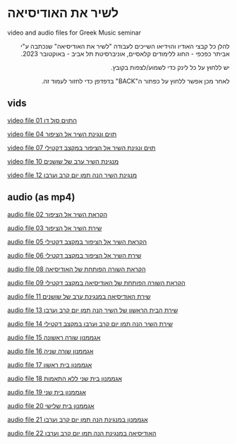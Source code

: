 # לשיר את האודיסיאה

video and audio files for Greek Music seminar

<div dir='rtl'>

להלן כל קבצי האודיו והוידיאו השייכים לעבודה "לשיר את האודיסיאה" שנכתבה ע"י אביתר כפכפי - החוג ללימודים קלאסיים, אוניברסיטת תל אביב - באוקטובר 2023.

</div>
<div dir='rtl'>
  
יש ללחוץ על כל לינק כדי לשמוע/לצפות בקובץ.

</div>
<div dir='rtl'>
  
לאחר מכן אפשר ללחוץ על כפתור ה"BACK" בדפדפן כדי לחזור לעמוד זה.

</div>

## vids

[video file 01 התוים סול דו](https://github.com/evyatark/GreekMusic/assets/4737148/d3bf3f43-b3cd-459e-9592-aa39a87759b8)

[video file 04 תוים ונגינת השיר אל הציפור](https://github.com/evyatark/GreekMusic/assets/4737148/ea66e9aa-c828-4bc2-b93e-5e3326bcb9d1)

[video file 07 תוים ונגינת השיר אל הציפור במקצב דקטילי](https://github.com/evyatark/GreekMusic/assets/4737148/c8656c44-a433-4164-b549-4b4463baa7dd)

[video file 10 מנגינת השיר ערב של שושנים](https://github.com/evyatark/GreekMusic/assets/4737148/65f618da-0273-45b4-8e8d-49ddf0c000e6)

[video file 12 מנגינת השיר הנה תמו יום קרב וערבו](https://github.com/evyatark/GreekMusic/assets/4737148/20a887bf-c782-4650-9eb7-aa7c6789f28e)



## audio (as mp4)

[audio file 02 הקראת השיר אל הציפור](https://github.com/evyatark/GreekMusic/assets/4737148/9f1b8b44-e0dc-4ec4-ac92-bc6aee2a30cf)

[audio file 03 שירת השיר אל הציפור](https://github.com/evyatark/GreekMusic/assets/4737148/7941bf33-099d-4068-9f7c-9f8057cf1623)

[audio file 05 הקראת השיר אל הציפור במקצב דקטילי](https://github.com/evyatark/GreekMusic/assets/4737148/6e68354a-ac12-451e-ba00-245462ef8697)

[audio file 06 שירת השיר אל הציפור במקצב דקטילי](https://github.com/evyatark/GreekMusic/assets/4737148/0603cacd-3a53-41a3-8e48-c699c2b8991f)

[audio file 08 הקראת השורה הפותחת של האודיסיאה](https://github.com/evyatark/GreekMusic/assets/4737148/3484762a-aac2-4ad4-bc91-380778ea8160)

[audio file 09 הקראת השורה הפותחת של האודיסיאה במקצב דקטילי](https://github.com/evyatark/GreekMusic/assets/4737148/6c00acce-4a2f-487b-a0a5-94c3af1d7c49)

[audio file 11 שירת האודיסיאה במנגינת ערב של שושנים](https://github.com/evyatark/GreekMusic/assets/4737148/91f82afa-6da6-4ca0-a624-12147e06fea9)

[audio file 13 שירת הבית הראשון של השיר הנה תמו יום קרב וערבו](https://github.com/evyatark/GreekMusic/assets/4737148/98eb95ed-a741-451a-9e13-4360174315bb)

[audio file 14 שירת השיר הנה תמו יום קרב וערבו במקצב דקטילי](https://github.com/evyatark/GreekMusic/assets/4737148/5ff4a4d4-f135-426b-b130-a37a9c0af592)

[audio file 15 אגממנון שורה ראשונה](https://github.com/evyatark/GreekMusic/assets/4737148/c0c136ea-4ff7-4fc8-8303-0b004d362c27)

[audio file 16 אגממנון שורה שניה](https://github.com/evyatark/GreekMusic/assets/4737148/e14b36ea-18a1-4a93-9c20-b120a6c4aa39)

[audio file 17 אגממנון בית ראשון](https://github.com/evyatark/GreekMusic/assets/4737148/654f5eb8-46b6-426f-8ff1-4127ac55d085)

[audio file 18 אגממנון בית שני ללא התאמות](https://github.com/evyatark/GreekMusic/assets/4737148/ca2e6791-a4bf-476b-9336-bb684fc8e14e)

[audio file 19 אגממנון בית שני](https://github.com/evyatark/GreekMusic/assets/4737148/dff25a6d-4f1f-414c-b306-4d124ea716eb)

[audio file 20 אגממנון בית שלישי](https://github.com/evyatark/GreekMusic/assets/4737148/d6755784-eb8c-4d5b-a3c5-52f21d675c34)

[audio file 21 אגממנון במנגינת הנה תמו יום קרב וערבו](https://github.com/evyatark/GreekMusic/assets/4737148/9251f47a-fb80-4078-83ec-f46bd35b2b12)

[audio file 22 האודיסיאה במנגינת הנה תמו יום קרב וערבו](https://github.com/evyatark/GreekMusic/assets/4737148/d5286062-6fdd-4a93-846b-81e635a2646b)





